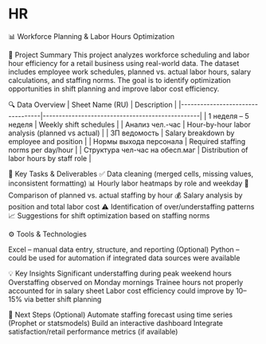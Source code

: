 # HR
📊 Workforce Planning &amp; Labor Hours Optimization

📁 Project Summary
This project analyzes workforce scheduling and labor hour efficiency for a retail business using real-world data. The dataset includes employee work schedules, planned vs. actual labor hours, salary calculations, and staffing norms.
The goal is to identify optimization opportunities in shift planning and improve labor cost efficiency.

🔍 Data Overview
| Sheet Name (RU)                  | Description                                     |
|----------------------------------|-------------------------------------------------|
| 1 неделя – 5 неделя              | Weekly shift schedules                          |
| Анализ чел.-час                  | Hour-by-hour labor analysis (planned vs actual) |
| ЗП ведомость                     | Salary breakdown by employee and position       |
| Нормы выхода персонала           | Required staffing norms per day/hour            |
| Структура чел-час на обесп.маг   | Distribution of labor hours by staff role       |

🧩 Key Tasks & Deliverables
✅ Data cleaning (merged cells, missing values, inconsistent formatting)
📊 Hourly labor heatmaps by role and weekday
🔁 Comparison of planned vs. actual staffing by hour
💰 Salary analysis by position and total labor cost
⚠️ Identification of over/understaffing patterns
📈 Suggestions for shift optimization based on staffing norms

⚙️ Tools & Technologies

Excel – manual data entry, structure, and reporting
(Optional) Python – could be used for automation if integrated data sources were available

💡 Key Insights
Significant understaffing during peak weekend hours
Overstaffing observed on Monday mornings
Trainee hours not properly accounted for in salary sheet
Labor cost efficiency could improve by 10–15% via better shift planning

🚀 Next Steps (Optional)
Automate staffing forecast using time series (Prophet or statsmodels)
Build an interactive dashboard
Integrate satisfaction/retail performance metrics (if available)

